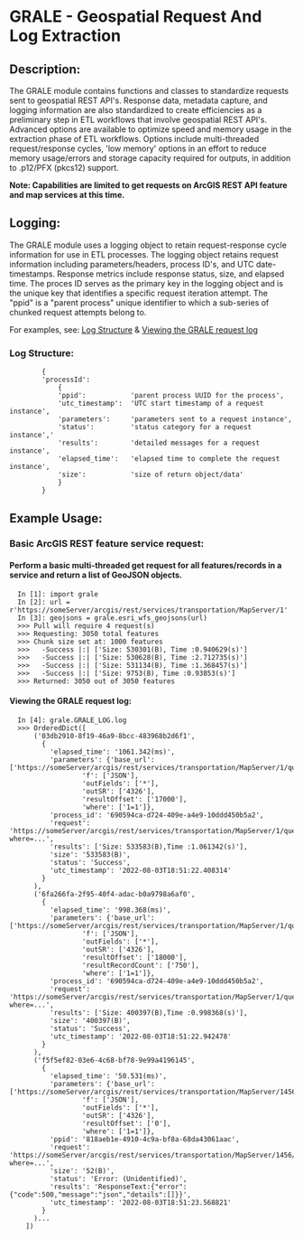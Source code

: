 # GRALE - Geospatial Request And Log Extraction
## Description:
  The GRALE module contains functions and classes to standardize requests
  sent to geospatial REST API's. Response data, metadata capture, and 
  logging information are also standardized to create efficiencies as a 
  preliminary step in ETL workflows that involve geospatial REST API's.  
  Advanced options are available to optimize speed and memory 
  usage in the extraction phase of ETL workflows. Options include
  multi-threaded request/response cycles, 'low memory' options in 
  an effort to reduce memory usage/errors and storage capacity required 
  for outputs, in addition to .p12/PFX (pkcs12) support.  

  **Note: Capabilities are limited to get requests on ArcGIS REST API feature and map services at this time.**  

## Logging:
  The GRALE module uses a logging object to retain request-response cycle information for use in ETL processes.  The logging object retains request information     including parameters/headers, process ID's, and  UTC date-timestamps.  Response metrics include response status, size, and elapsed time. The proces ID serves as the primary key in the logging object and is the unique key that identifies a specific request iteration attempt.  The "ppid" is a "parent process" unique identifier  to which a sub-series of chunked request attempts belong to.
  
  For examples, see:  [Log Structure](#log-structure) & [Viewing the GRALE request log](#viewing-the-grale-request-log)
### Log Structure:  
            {
            'processId':
                {
                'ppid':           'parent process UUID for the process', 
                'utc_timestamp':  'UTC start timestamp of a request instance', 
                'parameters':     'parameters sent to a request instance',   
                'status':         'status category for a request instance','  
                'results':        'detailed messages for a request instance',
                'elapsed_time':   'elapsed time to complete the request instance',
                'size':           'size of return object/data'
                }
            }
## Example Usage:
  ### Basic ArcGIS REST feature service request:
  #### Perform a basic multi-threaded get request for all features/records in a service and return a list of GeoJSON objects.
      In [1]: import grale
      In [2]: url = r'https://someServer/arcgis/rest/services/transportation/MapServer/1'
      In [3]: geojsons = grale.esri_wfs_geojsons(url)
      >>> Pull will require 4 request(s)
      >>> Requesting: 3050 total features
      >>> Chunk size set at: 1000 features
      >>>	-Success |:| ['Size: 530301(B), Time :0.940629(s)']
      >>>	-Success |:| ['Size: 530628(B), Time :2.712735(s)']
      >>>	-Success |:| ['Size: 531134(B), Time :1.368457(s)']
      >>>	-Success |:| ['Size: 9753(B), Time :0.93853(s)']
      >>> Returned: 3050 out of 3050 features


  #### Viewing the GRALE request log:
      In [4]: grale.GRALE_LOG.log
      >>> OrderedDict([
          ('03db2910-8f19-46a9-8bcc-483968b2d6f1',
            {	
              'elapsed_time': '1061.342(ms)',
              'parameters': {'base_url': ['https://someServer/arcgis/rest/services/transportation/MapServer/1/query'],
                      'f': ['JSON'],
                      'outFields': ['*'],
                      'outSR': ['4326'],
                      'resultOffset': ['17000'],
                      'where': ['1=1']},
              'process_id': '690594ca-d724-409e-a4e9-10ddd450b5a2',
              'request': 'https://someServer/arcgis/rest/services/transportation/MapServer/1/query?where=...',
              'results': ['Size: 533583(B),Time :1.061342(s)'],
              'size': '533583(B)',
              'status': 'Success',
              'utc_timestamp': '2022-08-03T18:51:22.408314'
            }
          ),
          ('6fa266fa-2f95-40f4-adac-b0a9798a6af0',
            {
              'elapsed_time': '998.368(ms)',
              'parameters': {'base_url': ['https://someServer/arcgis/rest/services/transportation/MapServer/1/query'],
                      'f': ['JSON'],
                      'outFields': ['*'],
                      'outSR': ['4326'],
                      'resultOffset': ['18000'],
                      'resultRecordCount': ['750'],
                      'where': ['1=1']},
              'process_id': '690594ca-d724-409e-a4e9-10ddd450b5a2',
              'request': 'https://someServer/arcgis/rest/services/transportation/MapServer/1/query?where=...',
              'results': ['Size: 400397(B),Time :0.998368(s)'],
              'size': '400397(B)',
              'status': 'Success',
              'utc_timestamp': '2022-08-03T18:51:22.942478'
            }
          ),
          ('f5f5ef82-03e6-4c68-bf78-9e99a4196145',
            {
              'elapsed_time': '50.531(ms)',
              'parameters': {'base_url': ['https://someServer/arcgis/rest/services/transportation/MapServer/1456/query'],
                      'f': ['JSON'],
                      'outFields': ['*'],
                      'outSR': ['4326'],
                      'resultOffset': ['0'],
                      'where': ['1=1']},
              'ppid': '818aeb1e-4910-4c9a-bf8a-68da43061aac',
              'request': 'https://someServer/arcgis/rest/services/transportation/MapServer/1456/query?where=...',
              'size': '52(B)',
              'status': 'Error: (Unidentified)',
              'results': 'ResponseText:{"error":{"code":500,"message":"json","details":[]}}',
              'utc_timestamp': '2022-08-03T18:51:23.568821'
            }
          )...          
        ])
